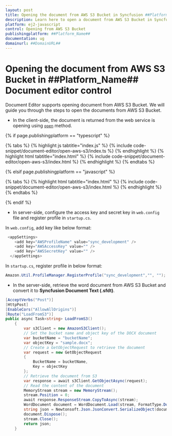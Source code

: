 ```yaml
---
layout: post
title: Opening the document from AWS S3 Bucket in Syncfusion ##Platform_Name## Document editor control | Syncfusion
description: Learn here to open a document from AWS S3 Bucket in Syncfusion ##Platform_Name## Document editor control of Syncfusion Essential JS 2 and more.
platform: ej2-javascript
control: Opening from AWS S3 Bucket
publishingplatform: ##Platform_Name##
documentation: ug
domainurl: ##DomainURL##
--- 
```


# Opening the document from AWS S3 Bucket in ##Platform_Name## Document editor control

Document Editor supports opening document from AWS S3 Bucket. We will guide you through the steps to open the documents from AWS S3 Bucket.

* In the client-side, the document is returned from the web service is opening using [`open`](../../api/document-editor/#open) method.

{% if page.publishingplatform == "typescript" %}

{% tabs %}
{% highlight js tabtitle="index.js" %}
{% include code-snippet/document-editor/open-aws-s3/index.ts %}
{% endhighlight %}
{% highlight html tabtitle="index.html" %}
{% include code-snippet/document-editor/open-aws-s3/index.html %}
{% endhighlight %}
{% endtabs %}

{% elsif page.publishingplatform == "javascript" %}

{% tabs %}
{% highlight html tabtitle="index.html" %}
{% include code-snippet/document-editor/open-aws-s3/index.html %}
{% endhighlight %}
{% endtabs %}

{% endif %}

* In server-side, configure the access key and secret key in `web.config` file and register profile in `startup.cs`.

In `web.config`, add key like below format:

```c#
 <appSettings>
    <add key="AWSProfileName" value="sync_development" />
    <add key="AWSAccessKey" value="" />
    <add key="AWSSecretKey" value="" />
  </appSettings>
```

In `startup.cs`, register profile in below format:

```c#
Amazon.Util.ProfileManager.RegisterProfile("sync_development","", "");
```

* In the server-side, retrieve the word document from AWS S3 Bucket and convert it to **Syncfusion Document Text (.sfdt)**.

```c#
[AcceptVerbs("Post")]
[HttpPost]
[EnableCors("AllowAllOrigins")]
[Route("LoadFromS3")]
public async Task<string> LoadFromS3()
    {
        var s3Client = new AmazonS3Client();
        // Set the bucket name and object key of the DOCX document
        var bucketName = "bucketName";
        var objectKey = "sample.docx";
        // Create a GetObjectRequest to retrieve the document
        var request = new GetObjectRequest
        {
            BucketName = bucketName,
            Key = objectKey
        };
        // Retrieve the document from S3
        var response = await s3Client.GetObjectAsync(request);
        // Read the content of the document
        MemoryStream stream = new MemoryStream();
        stream.Position = 0;
        await response.ResponseStream.CopyToAsync(stream);
        WordDocument document = WordDocument.Load(stream, FormatType.Docx);
        string json = Newtonsoft.Json.JsonConvert.SerializeObject(document);
        document.Dispose();
        stream.Close();
        return json;
    }
```
